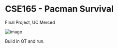 # CSE165 - Pacman Survival
Final Project, UC Merced

![image](https://user-images.githubusercontent.com/47727297/117612299-cc9be680-b119-11eb-9b6e-12768a3c63db.png)

Build in QT and run.
